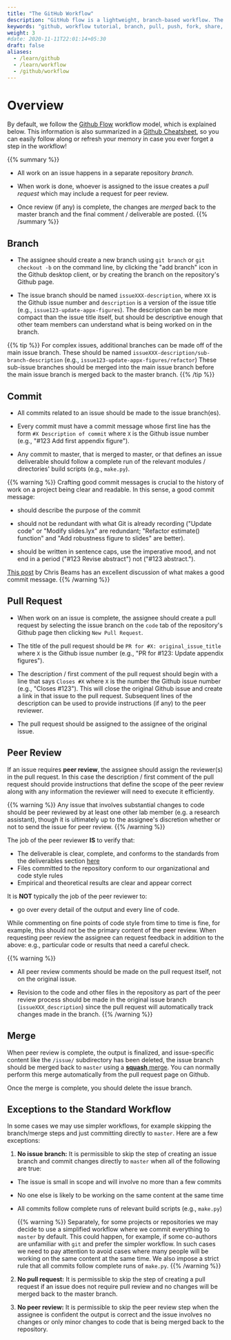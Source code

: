 ```yaml
---
title: "The GitHub Workflow"
description: "GitHub flow is a lightweight, branch-based workflow. The GitHub flow is useful for everyone, not just developers."
keywords: "github, workflow tutorial, branch, pull, push, fork, share, commit, merge, peer review"
weight: 3
#date: 2020-11-11T22:01:14+05:30
draft: false
aliases:
  - /learn/github
  - /learn/workflow
  - /github/workflow
---
```

# Overview
By default, we follow the [Github Flow](https://guides.github.com/introduction/flow/) workflow model, which is explained below. This information is also summarized in a [Github Cheatsheet](../Github-cheatsheet-TSH.pdf), so you can easily follow along or refresh your memory in case you ever forget a step in the workflow!

{{% summary %}}
 - All work on an issue happens in a separate repository *branch*.

 - When work is done, whoever is assigned to the issue creates a *pull request* which may include a request for peer review.

 - Once review (if any) is complete, the changes are *merged* back to the master branch and the final comment / deliverable are posted.
{{% /summary %}}

## Branch

* The assignee should create a new branch using `git branch` or `git checkout -b` on the command line, by clicking the "add branch" icon in the Github desktop client, or by creating the branch on the repository's Github page.

* The issue branch should be named `issueXXX-description`, where `XX` is the Github issue number and `description` is a version of the issue title (e.g., `issue123-update-appx-figures`). The description can be more compact than the issue title itself, but should be descriptive enough that other team members can understand what is being worked on in the branch.

{{% tip %}}
For complex issues, additional branches can be made off of the main issue branch. These should be named `issueXXX-description/sub-branch-description` (e.g., `issue123-update-appx-figures/refactor`) These sub-issue branches should be merged into the main issue branch before the main issue branch is merged back to the master branch.
{{% /tip %}}

## Commit

* All commits related to an issue should be made to the issue branch(es).

* Every commit must have a commit message whose first line has the form `#X Description of commit` where `X` is the Github issue number (e.g., "#123 Add first appendix figure").

* Any commit to master, that is merged to master, or that defines an issue deliverable should follow a complete run of the relevant modules / directories' build scripts (e.g., `make.py`).

{{% warning %}}
Crafting good commit messages is crucial to the history of work on a project being clear and readable. In this sense, a good commit message:
  - should describe the purpose of the commit

  - should not be redundant with what Git is already recording ("Update code" or "Modify slides.lyx" are redundant; "Refactor estimate() function" and "Add robustness figure to slides" are better).

  - should be written in sentence caps, use the imperative mood, and not end in a period ("#123 Revise abstract") not ("#123 abstract.").

  [This post](https://chris.beams.io/posts/git-commit/) by Chris Beams has an excellent discussion of what makes a good commit message.
{{% /warning %}}



## Pull Request

* When work on an issue is complete, the assignee should create a pull request by selecting the issue branch on the `code` tab of the repository's Github page then clicking `New Pull Request`.

* The title of the pull request should be `PR for #X: original_issue_title` where `X` is the Github issue   number (e.g., "PR for #123: Update appendix figures").

* The description / first comment of the pull request should begin with a line that says `Closes #X` where `X` is the number the Github issue number (e.g., "Closes #123"). This will close the original Github issue and create a link in that issue to the pull request. Subsequent lines of the description can be used to provide instructions (if any) to the peer reviewer.

* The pull request should be assigned to the assignee of the original issue.

## Peer Review

If an issue requires **peer review**, the assignee should assign the reviewer(s) in the pull request. In this case the description / first comment of the pull request should provide instructions that define the scope of the peer review along with any information the reviewer will need to execute it efficiently.

{{% warning %}}
Any issue that involves substantial changes to code should be peer reviewed by at least one other lab member (e.g. a research assistant), though it is ultimately up to the assignee's discretion whether or not to send the issue for peer review.
{{% /warning %}}

The job of the peer reviewer **IS** to verify that:
   *  The deliverable is clear, complete, and conforms to the standards from the deliverables section [here](https://tilburgsciencehub.com/building-blocks/collaborate-and-share-your-work/project_management/write-good-issues/)
   *  Files committed to the repository conform to our organizational and code style rules
   *  Empirical and theoretical results are clear and appear correct

It is **NOT** typically the job of the peer reviewer to:
  * go over every detail of the output and every line of code.

While commenting on fine points of code style from time to time is fine, for example, this should not be the primary content of the peer review. When requesting peer review the assignee can request feedback in addition to the above: e.g., particular code or results that need a careful check.


{{% warning %}}
* All peer review comments should be made on the pull request itself, not on the original issue.

* Revision to the code and other files in the repository as part of the peer review process should be made in the original issue branch (`issueXXX_description`) since the pull request will automatically track changes made in the branch.
{{% /warning %}}

## Merge

When peer review is complete, the output is finalized, and issue-specific content like the `/issue/` subdirectory has been deleted, the issue branch should be merged back to `master` using a [__squash__ merge](https://help.github.com/articles/about-pull-request-merge-squashing/). You can normally perform this merge automatically from the pull request page on Github.

Once the merge is complete, you should delete the issue branch.

## Exceptions to the Standard Workflow
In some cases we may use simpler workflows, for example skipping the branch/merge steps and just committing directly to `master`. Here are a few exceptions:

1. **No issue branch:** It is permissible to skip the step of creating an issue branch and commit changes directly to `master` when all of the following are true:
- The issue is small in scope and will involve no more than a few commits
- No one else is likely to be working on the same content at the same time
- All commits follow complete runs of relevant build scripts (e.g., `make.py`)

  {{% warning %}}
Separately, for some projects or repositories we may decide to use a simplified workflow where we commit everything to `master` by default. This could happen, for example, if some co-authors are unfamiliar with `git` and prefer the simpler workflow. In such cases we need to pay attention to avoid cases where many people will be working on the same content at the same time. We also impose a strict rule that all commits follow complete runs of `make.py`.
  {{% /warning %}}

2. **No pull request:** It is permissible to skip the step of creating a pull request if an issue does not require pull review and no changes will be merged back to the master branch.

3. **No peer review:** It is permissible to skip the peer review step when the assignee is confident the output is correct and the issue involves no changes or only minor changes to code that is being merged back to the repository.
